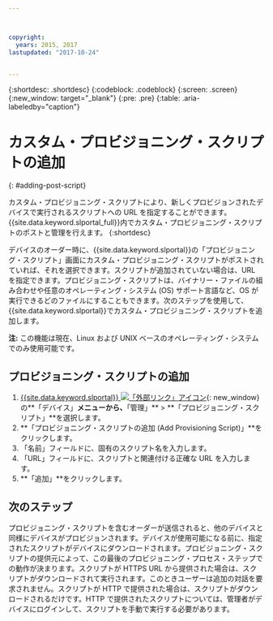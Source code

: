 ```yaml
---



copyright:
  years: 2015, 2017
lastupdated: "2017-10-24"


---
```


{:shortdesc: .shortdesc}
{:codeblock: .codeblock}
{:screen: .screen}
{:new_window: target="_blank"}
{:pre: .pre}
{:table: .aria-labeledby="caption"}

# カスタム・プロビジョニング・スクリプトの追加 
{: #adding-post-script}

カスタム・プロビジョニング・スクリプトにより、新しくプロビジョンされたデバイスで実行されるスクリプトへの URL を指定することができます。{{site.data.keyword.slportal_full}}内でカスタム・プロビジョニング・スクリプトのポストと管理を行えます。
{:shortdesc}

デバイスのオーダー時に、{{site.data.keyword.slportal}}の「プロビジョニング・スクリプト」画面にカスタム・プロビジョニング・スクリプトがポストされていれば、それを選択できます。スクリプトが追加されていない場合は、URL を指定できます。プロビジョニング・スクリプトは、バイナリー・ファイルの組み合わせや任意のオペレーティング・システム (OS) サポート言語など、OS が実行できるどのファイルにすることもできます。次のステップを使用して、{{site.data.keyword.slportal}}でカスタム・プロビジョニング・スクリプトを追加します。

**注:** この機能は現在、Linux および UNIX ベースのオペレーティング・システムでのみ使用可能です。

## プロビジョニング・スクリプトの追加

1. [{{site.data.keyword.slportal}} ![「外部リンク」アイコン](../icons/launch-glyph.svg "「外部リンク」アイコン")](https://control.softlayer.com/){: new_window} の**「デバイス」**メニューから、**「管理」** > **「プロビジョニング・スクリプト」**を選択します。
2. **「プロビジョニング・スクリプトの追加 (Add Provisioning Script)」**をクリックします。
4. 「名前」フィールドに、固有のスクリプト名を入力します。
5. 「URL」フィールドに、スクリプトと関連付ける正確な URL を入力します。
6. **「追加」**をクリックします。

## 次のステップ
プロビジョニング・スクリプトを含むオーダーが送信されると、他のデバイスと同様にデバイスがプロビジョンされます。デバイスが使用可能になる前に、指定されたスクリプトがデバイスにダウンロードされます。プロビジョニング・スクリプトの提供元によって、この最後のプロビジョニング・プロセス・ステップでの動作が決まります。スクリプトが HTTPS URL から提供された場合は、スクリプトがダウンロードされて実行されます。このときユーザーは追加の対話を要求されません。スクリプトが HTTP で提供された場合は、スクリプトがダウンロードされるだけです。HTTP で提供されたスクリプトについては、管理者がデバイスにログインして、スクリプトを手動で実行する必要があります。
